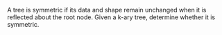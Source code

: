 A tree is symmetric if its data and shape remain unchanged when it is reflected about the root node.
Given a k-ary tree, determine whether it is symmetric.
